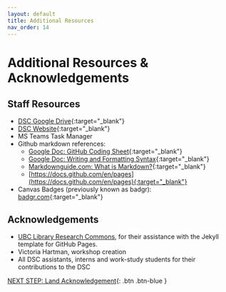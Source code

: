 ```yaml
---
layout: default
title: Additional Resources
nav_order: 14
---
```

# Additional Resources & Acknowledgements

## Staff Resources
- [DSC Google Drive](https://drive.google.com/drive/folders/0BxJ017RDW9tGdWJaWE81SGZKc3M?resourcekey=0-wzBHdf7U1XWSaQRKbOLWdQ){:target="_blank"}
- [DSC Website](https://onlineacademiccommunity.uvic.ca/dsc/){:target="_blank"}
- MS Teams Task Manager
- Github markdown references: 
    - [Google Doc: GitHub Coding Sheet](https://docs.google.com/document/d/1kwmULaiC4igC1DS6neg71kZ_aKs0ngR_1Mb7kW-LLdI/edit){:target="_blank"}
    - [Google Doc: Writing and Formatting Syntax](https://docs.github.com/en/get-started/writing-on-github/getting-started-with-writing-and-formatting-on-github/basic-writing-and-formatting-syntax){:target="_blank"}
    - [Markdownguide.com: What is Markdown?](https://www.markdownguide.org/getting-started/){:target="_blank"}
    - [https://docs.github.com/en/pages](https://docs.github.com/en/pages){:target="_blank"}
- Canvas Badges (previously known as badgr): [badgr.com](https://badgr.com/){:target="_blank"}


## Acknowledgements

- [UBC Library Research Commons](https://github.com/ubc-library-rc/), for their assistance with the Jekyll template for GitHub Pages.
- Victoria Hartman, workshop creation
- All DSC assistants, interns and work-study students for their contributions to the DSC

[NEXT STEP: Land Acknowledgement](land-acknowledgement.html){: .btn .btn-blue }
